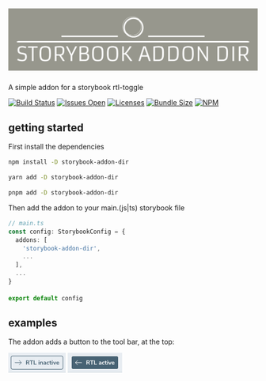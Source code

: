 # ![storybook-addon-dir](https://github.com/blissful-group/storybook-addon-dir/blob/HEAD/logo.png?raw=true)

A simple addon for a storybook rtl-toggle

[![Build Status][]](https://github.com/blissful-group/storybook-addon-dir/acs/workflows/main.workflow.yml)
[![Issues Open][]](https://github.com/blissful-group/storybook-addon-dir/issues)
[![Licenses][]](./LICENSE)
[![Bundle Size][]](https://bundlephobia.com/package/storybook-addon-dir)
[![NPM][]](https://www.npmjs.com/package/storybook-addon-dir)

[Build Status]: https://github.com/blissful-group/storybook-addon-dir/actions/workflows/main.workflow.yml/badge.svg
[Issues Open]: https://img.shields.io/github/issues/blissful-group/storybook-addon-dir
[Licenses]: https://img.shields.io/github/license/blissful-group/storybook-addon-dir
[Bundle Size]: https://img.shields.io/bundlephobia/min/storybook-addon-dir
[NPM]: https://img.shields.io/npm/v/storybook-addon-dir

## getting started
First install the dependencies
```bash
npm install -D storybook-addon-dir
```
```bash
yarn add -D storybook-addon-dir
```
```bash
pnpm add -D storybook-addon-dir
```

Then add the addon to your main.(js|ts) storybook file
```ts
// main.ts
const config: StorybookConfig = {
  addons: [
    'storybook-addon-dir',
    ...
  ],
  ...
}

export default config
```

## examples
The addon adds a button to the tool bar, at the top:

![inactive example](https://github.com/blissful-group/storybook-addon-dir/blob/main/assets/inactive.png?raw=true)
![active example](https://github.com/blissful-group/storybook-addon-dir/blob/main/assets/active.png?raw=true)
